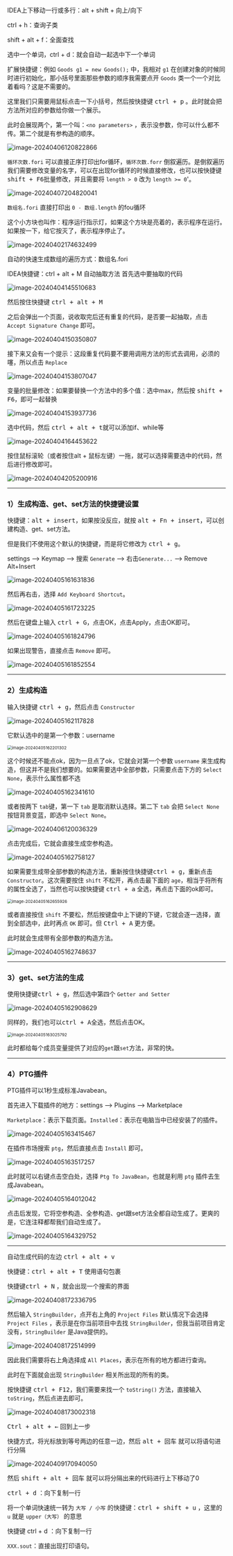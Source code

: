 IDEA上下移动一行或多行：alt + shift + 向上/向下

ctrl + h：查询子类

shift + alt + f：全面查找

选中一个单词，ctrl + d：就会自动一起选中下一个单词



扩展快捷键：例如 `Goods g1 = new Goods();` 中，我相对 `g1` 在创建对象的时候同时进行初始化，那小括号里面那些参数的顺序我需要点开 `Goods` 类一个一个对比着看吗？这是不需要的。

这里我们只需要用鼠标点击一下小括号，然后按快捷键 <kbd>ctrl + p</kbd> 。此时就会把方法所对应的参数给你做一个展示。

此时会展现两个，第一个叫：`<no parameters>` ，表示没参数，你可以什么都不传。第二个就是有参构造的顺序。

![image-20240406120822866](./assets/image-20240406120822866.png)



`循环次数.fori` 可以直接正序打印出for循环，`循环次数.forr` 倒叙遍历。是倒叙遍历我们需要修改变量的名字，可以在出现for循环的时候直接修改，也可以按快捷键<kbd>shift + F6</kbd>批量修改，并且需要将 `length > 0` 改为 `length >= 0`'。

![image-20240407204820041](./assets/image-20240407204820041.png)

`数组名.fori` 直接打印出 `0 - 数组.length` 的fou循环

这个小方块也叫作：程序运行指示灯，如果这个方块是亮着的，表示程序在运行。如果按一下，给它按灭了，表示程序停止了。

![image-20240402174632499](./assets/image-20240402174632499.png)

自动的快速生成数组的遍历方式：数组名.fori



IDEA快捷键：ctrl + alt + M 自动抽取方法 首先选中要抽取的代码

![image-20240404145510683](./assets/image-20240404145510683.png)

然后按住快捷键 <kbd>ctrl + alt + M</kbd>

之后会弹出一个页面，说收取完后还有重复的代码，是否要一起抽取，点击 `Accept Signature Change` 即可。

![image-20240404150350807](./assets/image-20240404150350807.png)

接下来又会有一个提示：这段重复代码要不要用调用方法的形式去调用，必须的噻，所以点击 `Replace`

![image-20240404153807047](./assets/image-20240404153807047.png)



变量的批量修改：如果要替换一个方法中的多个值：选中max，然后按 <kbd>shift + F6</kbd>，即可一起替换

![image-20240404153937736](./assets/image-20240404153937736.png)



选中代码，然后 <kbd>ctrl + alt + t</kbd>就可以添加if、while等

![image-20240404164453622](./assets/image-20240404164453622.png)



按住鼠标滚轮（或者按住alt + 鼠标左键）一拖，就可以选择需要选中的代码，然后进行修改即可。

![image-20240404205200916](./assets/image-20240404205200916.png)

----



### 1）生成构造、get、set方法的快捷键设置

快捷键：<kbd>alt + insert</kbd>，如果按没反应，就按 <kbd>alt + Fn + insert</kbd>，可以创建构造、get、set方法。

但是我们不使用这个默认的快捷键，而是将它修改为 <kbd>ctrl + g</kbd>。

settings —> Keymap ——> 搜索 `Generate` ——> 右击`Generate...` ——> Remove Alt+Insert

![image-20240405161631836](./assets/image-20240405161631836.png)

然后再右击，选择 `Add Keyboard Shortcut`。

![image-20240405161723225](./assets/image-20240405161723225.png)

然后在键盘上输入 <kbd>ctrl + G</kbd>，点击OK，点击Apply，点击OK即可。

![image-20240405161824796](./assets/image-20240405161824796.png)

如果出现警告，直接点击 `Remove` 即可。

![image-20240405161852554](./assets/image-20240405161852554.png)

----

### 2）生成构造

输入快捷键 <kbd>ctrl + g</kbd>，然后点击 `Constructor`

![image-20240405162117828](./assets/image-20240405162117828.png)

它默认选中的是第一个参数：username

<img src="./assets/image-20240405162201302.png" alt="image-20240405162201302" style="zoom:67%;" />

这个时候还不能点ok，因为一旦点了ok，它就会对第一个参数 `username` 来生成构造，但这并不是我们想要的。如果需要选中全部参数，只需要点击下方的 `Select None`，表示什么属性都不选

![image-20240405162341610](./assets/image-20240405162341610.png)

或者按两下 `tab`键，第一下 `tab` 是取消默认选择。第二下 `tab` 会把 `Select None` 按钮背景变蓝，即选中 `Select None`。

![image-20240406120036329](./assets/image-20240406120036329.png)

点击完成后，它就会直接生成空参构造。

![image-20240405162758127](./assets/image-20240405162758127.png)

如果需要生成带全部参数的构造方法，重新按住快捷键<kbd>ctrl + g</kbd>，重新点击 `Constructor`。这次需要按住 `shift` 不松开，再点击最下面的 `age`，相当于将所有的属性全选了，当然也可以按快捷键 <kbd>ctrl + a</kbd> 全选，再点击下面的ok即可。

<img src="./assets/image-20240405162655926.png" alt="image-20240405162655926" style="zoom:67%;" />

或者直接按住 `shift` 不要松，然后按键盘中上下键的下键，它就会逐一选择，直到全部选中，此时再点 `OK` 即可。但 <kbd>Ctrl + A</kbd> 更方便。

此时就会生成带有全部参数的构造方法。

![image-20240405162748637](./assets/image-20240405162748637.png)

----

### 3）get、set方法的生成

使用快捷键<kbd>ctrl + g</kbd>，然后选中第四个 `Getter and Setter`

![image-20240405162908629](./assets/image-20240405162908629.png)

同样的，我们也可以<kbd>ctrl + A</kbd>全选，然后点击OK。

<img src="./assets/image-20240405163025792.png" alt="image-20240405163025792" style="zoom:67%;" />

此时都给每个成员变量提供了对应的`get`跟`set`方法，非常的快。

---

### 4）PTG插件

PTG插件可以1秒生成标准Javabean。

首先进入下载插件的地方：settings ——> Plugins ——> Marketplace

`Marketplace`：表示下载页面。`Installed`：表示在电脑当中已经安装了的插件。

![image-20240405163415467](./assets/image-20240405163415467.png)

在插件市场搜索 `ptg`，然后直接点击 `Install` 即可。

![image-20240405163517257](./assets/image-20240405163517257.png)

此时就可以右键点击空白处，选择 `Ptg To JavaBean`，也就是利用 `ptg` 插件去生成Javabean。

![image-20240405164012042](./assets/image-20240405164012042.png)

点击后发现，它将空参构造、全参构造、get跟set方法全都自动生成了。更爽的是，它连注释都帮我们自动生成了。

![image-20240405164329752](./assets/image-20240405164329752.png)

----

自动生成代码的左边 <kbd>ctrl + alt + v</kbd>



快捷键：<kbd>ctrl + alt + T</kbd> 使用语句包裹

快捷键<kbd>ctrl + N</kbd> ，就会出现一个搜索的界面

![image-20240408172336795](./assets/image-20240408172336795.png)

然后输入 `StringBuilder`，点开右上角的 `Project Files` 默认情况下会选择 `Project Files` ，表示是在你当前项目中去找 `StringBuilder`，但我当前项目肯定没有，`StringBuilder` 是Java提供的。

![image-20240408172514999](./assets/image-20240408172514999.png)

因此我们需要将右上角选择成 `All Places`，表示在所有的地方都进行查询。

此时在下面就会出现 `StringBuilder` 相关所出现的所有的类。

按快捷键 <kbd>ctrl + F12</kbd>，我们需要来找一个 `toString()` 方法，直接输入 `toString`，然后点进去即可。

![image-20240408173002318](./assets/image-20240408173002318.png)

<kbd>Ctrl + alt + ←</kbd> 回到上一步

快捷方式，将光标放到等号两边的任意一边，然后 <kbd>alt + 回车</kbd> 就可以将语句进行分隔

![image-20240409170940050](./assets/image-20240409170940050.png)

然后 <kbd>shift + alt + 回车</kbd> 就可以将分隔出来的代码进行上下移动了0

 <kbd>ctrl + d</kbd> ：向下复制一行

将一个单词快速统一转为 `大写 / 小写` 的快捷键：<kbd>ctrl + shift + u</kbd> ，这里的 `u` 就是 `upper（大写）` 的意思

快捷键 ctrl + d ：向下复制一行

`XXX.sout`：直接出现打印语句。
